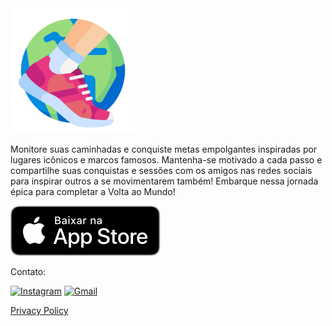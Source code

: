 <img src="../icon.png" width="200em"/>

Monitore suas caminhadas e conquiste metas empolgantes inspiradas por lugares icônicos e marcos famosos. Mantenha-se motivado a cada passo e compartilhe suas conquistas e sessões com os amigos nas redes sociais para inspirar outros a se movimentarem também! Embarque nessa jornada épica para completar a Volta ao Mundo!

[![](/pt-br/download-on-app-store.svg)](https://apps.apple.com/us/app/world-lap/id6743030714)

Contato:

[![Instagram](https://img.shields.io/badge/Instagram-%23E4405F.svg?style=for-the-badge&logo=Instagram&logoColor=white)](https://www.instagram.com/worldlap.app/)
[![Gmail](https://img.shields.io/badge/Gmail-D14836?style=for-the-badge&logo=gmail&logoColor=white)](mailto:icarodantas.lima+worldlap@gmail.com)

[Privacy Policy](/pt-br/privacy-policy)

